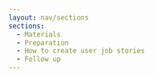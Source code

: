 ```yaml
---
layout: nav/sections
sections:
  - Materials
  - Preparation
  - How to create user job stories
  - Follow up
---
```

